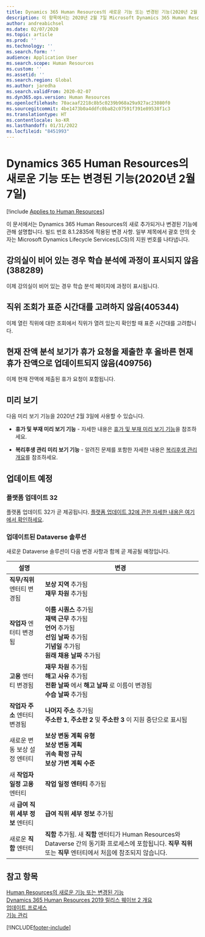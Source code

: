 ```yaml
---
title: Dynamics 365 Human Resources의 새로운 기능 또는 변경된 기능(2020년 2월 7일)
description: 이 항목에서는 2020년 2월 7일 Microsoft Dynamics 365 Human Resources의 새로 추가되거나 변경된 기능에 관해 설명합니다.
author: andreabichsel
ms.date: 02/07/2020
ms.topic: article
ms.prod: ''
ms.technology: ''
ms.search.form: ''
audience: Application User
ms.search.scope: Human Resources
ms.custom: ''
ms.assetid: ''
ms.search.region: Global
ms.author: jaredha
ms.search.validFrom: 2020-02-07
ms.dyn365.ops.version: Human Resources
ms.openlocfilehash: 70acaaf2218c8b5c0239b968a29a927ac23080f0
ms.sourcegitcommit: 4be1473b0a4ddfc0ba82c07591f391e89538f1c3
ms.translationtype: HT
ms.contentlocale: ko-KR
ms.lasthandoff: 01/31/2022
ms.locfileid: "8451993"
---
```

# <a name="whats-new-or-changed-in-dynamics-365-human-resources-february-7-2020"></a>Dynamics 365 Human Resources의 새로운 기능 또는 변경된 기능(2020년 2월 7일)

[!include [Applies to Human Resources](../includes/applies-to-hr.md)]



이 문서에서는 Dynamics 365 Human Resources의 새로 추가되거나 변경된 기능에 관해 설명합니다. 빌드 번호 8.1.2835에 적용된 변경 사항. 일부 제목에서 괄호 안의 숫자는 Microsoft Dynamics Lifecycle Services(LCS)의 지원 번호를 나타냅니다.

## <a name="learning-analytics-doesnt-show-the-course-if-the-classroom-is-blank-388289"></a>강의실이 비어 있는 경우 학습 분석에 과정이 표시되지 않음(388289)

이제 강의실이 비어 있는 경우 학습 분석 페이지에 과정이 표시됩니다.

## <a name="position-lookup-doesnt-take-the-time-zone-into-account-405344"></a>직위 조회가 표준 시간대를 고려하지 않음(405344)

이제 열린 직위에 대한 조회에서 직위가 열려 있는지 확인할 때 표준 시간대를 고려합니다.

## <a name="current-balance-analysis-view-doesnt-update-with-the-correct-current-leave-balance-after-submitting-time-off-requests-409756"></a>현재 잔액 분석 보기가 휴가 요청을 제출한 후 올바른 현재 휴가 잔액으로 업데이트되지 않음(409756)

이제 현재 잔액에 제출된 휴가 요청이 포함됩니다.

## <a name="in-preview"></a>미리 보기

다음 미리 보기 기능을 2020년 2월 3일에 사용할 수 있습니다.

- **휴가 및 부재 미리 보기 기능** - 자세한 내용은 [휴가 및 부재 미리 보기 기능](hr-leave-and-absence-overview.md?leave-and-absence-preview-features)을 참조하세요.

- **복리후생 관리 미리 보기 기능** - 알려진 문제를 포함한 자세한 내용은 [복리후생 관리 개요](hr-benefits-management-overview.md)를 참조하세요.

## <a name="coming-soon"></a>업데이트 예정

### <a name="platform-update-32"></a>플랫폼 업데이트 32 

플랫폼 업데이트 32가 곧 제공됩니다. [플랫폼 업데이트 32에 관한 자세한 내용은 여기에서 확인하세요](../fin-ops-core/dev-itpro/get-started/whats-new-platform-update-32.md).

### <a name="updated-dataverse-solution"></a>업데이트된 Dataverse 솔루션

새로운 Dataverse 솔루션이 다음 변경 사항과 함께 곧 제공될 예정입니다.

| 설명 | 변경 |
| ----------------------------------------- | --- |
| **직무/직위** 엔터티 변경됨 | **보상 지역** 추가됨</br>**재무 차원** 추가됨 |
| **작업자** 엔터티 변경됨 | **이름 시퀀스** 추가됨</br>**재택 근무** 추가됨</br>**언어** 추가됨</br>**선임 날짜** 추가됨</br>**기념일** 추가됨</br>**원래 채용 날짜** 추가됨 |
| **고용** 엔터티 변경됨 | **재무 차원** 추가됨</br>**해고 사유** 추가됨</br>**전환 날짜** 에서 **해고 날짜** 로 이름이 변경됨</br>**수습 날짜** 추가됨 |
| **작업자 주소** 엔터티 변경됨 | **나머지 주소** 추가됨</br>**주소란 1**, **주소란 2** 및 **주소란 3** 이 지원 중단으로 표시됨 |
| 새로운 변동 보상 설정 엔터티 | **보상 변동 계획 유형**</br>**보상 변동 계획**</br>**귀속 확정 규칙**</br>**보상 가변 계획 수준** |
| 새 **작업자 일정 고용** 엔터티 | **작업 일정 엔터티** 추가됨 |
| 새 **급여 직위 세부 정보** 엔터티 | **급여 직위 세부 정보** 추가됨 |
| 새로운 **직함** 엔터티 | **직함** 추가됨. 새 **직함** 엔터티가 Human Resources와 Dataverse 간의 동기화 프로세스에 포함됩니다. **직무 직위** 또는 **직무** 엔터티에서 처음에 참조되지 않습니다. |

## <a name="see-also"></a>참고 항목

[Human Resources의 새로운 기능 또는 변경된 기능](hr-admin-whats-new.md)</br>
[Dynamics 365 Human Resources 2019 릴리스 웨이브 2 개요](/dynamics365-release-plan/2019wave2/dynamics365-human-resources/)</br>
[업데이트 프로세스](hr-admin-setup-update-process.md)</br>
[기능 관리](hr-admin-manage-features.md)

[!INCLUDE[footer-include](../includes/footer-banner.md)]